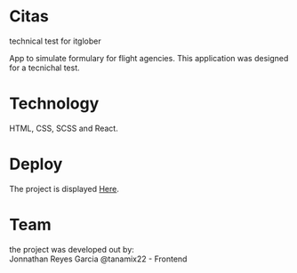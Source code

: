 # Citas
 technical test for itglober


App to simulate formulary for flight agencies. This application was designed for a tecnichal test.

# Technology

HTML, CSS, SCSS and React.

# Deploy

The project is displayed [Here](https://flight-form.vercel.app/).


# Team 

the project was developed out by:  
 Jonnathan Reyes Garcia @tanamix22 - Frontend
